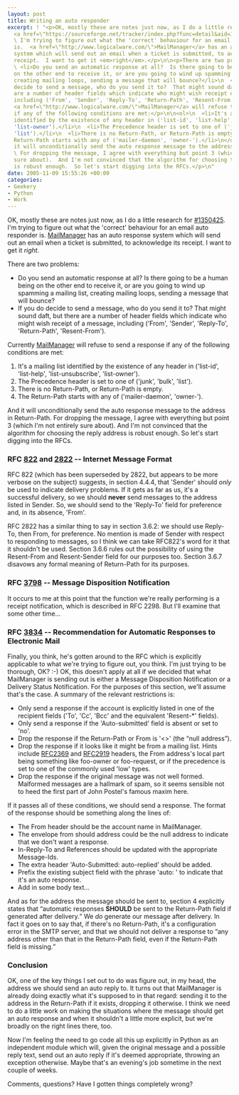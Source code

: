 ```yaml
---
layout: post
title: Writing an auto responder
excerpt: ! "<p>OK, mostly these are notes just now, as I do a little research for
  <a href=\"https://sourceforge.net/tracker/index.php?func=detail&aid=1350425&group_id=85788&atid=577305\">#1350425</a>.
  \ I'm trying to figure out what the 'correct' behaviour for an email auto responder
  is.  <a href=\"http://www.logicalware.com/\">MailManager</a> has an auto response
  system which will send out an email when a ticket is submitted, to acknowledge its
  receipt.  I want to get it <em>right</em>.</p>\n\n<p>There are two problems:</p>\n\n<ul>\n
  \ <li>Do you send an automatic response at all?  Is there going to be a human being
  on the other end to receive it, or are you going to wind up spamming a mailing list,
  creating mailing loops, sending a message that will bounce?</li>\n  <li>If you do
  decide to send a message, who do you send it to?  That might sound daft, but there
  are a number of header fields which indicate who might wish receipt of a message,
  including ('From', 'Sender', 'Reply-To', 'Return-Path', 'Resent-From').</li>\n</ul>\n\n<p>Currently
  <a href=\"http://www.logicalware.com/\">MailManager</a> will refuse to send a response
  if any of the following conditions are met:</p>\n\n<ol>\n  <li>It's a mailing list
  identified by the existence of any header in ('list-id', 'list-help', 'list-unsubscribe',
  'list-owner').</li>\n  <li>The Precedence header is set to one of ('junk', 'bulk',
  'list').</li>\n  <li>There is no Return-Path, or Return-Path is empty.</li>\n  <li>The
  Return-Path starts with any of ('mailer-daemon', 'owner-').</li>\n</ol>\n\n<p>And
  it will unconditionally send the auto response message to the address in Return-Path.
  \ For dropping the message, I agree with everything but point 3 (which I'm not entirely
  sure about).  And I'm not convinced that the algorithm for choosing the reply address
  is robust enough.  So let's start digging into the RFCs.</p>\n"
date: 2005-11-09 15:55:26 +00:00
categories:
- Geekery
- Python
- Work
---
```

<p>OK, mostly these are notes just now, as I do a little research for <a href="https://sourceforge.net/tracker/index.php?func=detail&aid=1350425&group_id=85788&atid=577305">#1350425</a>.  I'm trying to figure out what the 'correct' behaviour for an email auto responder is.  <a href="http://www.logicalware.com/">MailManager</a> has an auto response system which will send out an email when a ticket is submitted, to acknowledge its receipt.  I want to get it <em>right</em>.</p>

<p>There are two problems:</p>

<ul>
  <li>Do you send an automatic response at all?  Is there going to be a human being on the other end to receive it, or are you going to wind up spamming a mailing list, creating mailing loops, sending a message that will bounce?</li>
  <li>If you do decide to send a message, who do you send it to?  That might sound daft, but there are a number of header fields which indicate who might wish receipt of a message, including ('From', 'Sender', 'Reply-To', 'Return-Path', 'Resent-From').</li>
</ul>

<p>Currently <a href="http://www.logicalware.com/">MailManager</a> will refuse to send a response if any of the following conditions are met:</p>

<ol>
  <li>It's a mailing list identified by the existence of any header in ('list-id', 'list-help', 'list-unsubscribe', 'list-owner').</li>
  <li>The Precedence header is set to one of ('junk', 'bulk', 'list').</li>
  <li>There is no Return-Path, or Return-Path is empty.</li>
  <li>The Return-Path starts with any of ('mailer-daemon', 'owner-').</li>
</ol>

<p>And it will unconditionally send the auto response message to the address in Return-Path.  For dropping the message, I agree with everything but point 3 (which I'm not entirely sure about).  And I'm not convinced that the algorithm for choosing the reply address is robust enough.  So let's start digging into the RFCs.</p>
<a id="more"></a><a id="more-177"></a>
<h3>RFC <a href="http://www.faqs.org/rfcs/rfc822.html">822</a> and <a href="http://www.faqs.org/rfcs/rfc2822.html">2822</a> -- Internet Message Format</h3>

<p>RFC 822 (which has been superseded by 2822, but appears to be more verbose on the subject) suggests, in section 4.4.4, that 'Sender' should <em>only</em> be used to indicate delivery problems.  If it gets as far as us, it's a successful delivery, so we should <strong>never</strong> send messages to the address listed in Sender.  So, we should send to the 'Reply-To' field for preference and, in its absence, 'From'.</p>

<p>RFC 2822 has a similar thing to say in section 3.6.2: we should use Reply-To, then From, for preference.  No mention is made of Sender with respect to responding to messages, so I think we can take RFC822's word for it that it shouldn't be used.  Section 3.6.6 rules out the possibility of using the Resent-From and Resent-Sender field for our purposes too.  Section 3.6.7 disavows any formal meaning of Return-Path for its purposes.</p>

<h3>RFC <a href="http://www.faqs.org/rfcs/rfc3798.html">3798</a> -- Message Disposition Notification</h3>

<p>It occurs to me at this point that the function we're really performing is a receipt notification, which is described in RFC 2298.  But I'll examine that some  other time...</p>

<h3>RFC <a href="http://www.faqs.org/rfcs/rfc3834.html">3834</a> -- Recommendation for Automatic Responses to Electronic Mail</h3>

<p>Finally, you think, he's gotten around to the RFC which is explicitly applicable to what we're trying to figure out, you think.  I'm just trying to be thorough, OK? :-)  OK, this doesn't apply at all if we decided that what MailManager is sending out is either a Message Disposition Notification or a Delivery Status Notification.  For the purposes of this section, we'll assume that's the case.  A summary of the relevant restrictions is:</p>

<ul>
  <li>Only send a response if the account is explicitly listed in one of the recipient fields ('To', 'Cc', 'Bcc' and the equivalent 'Resent-*' fields).</li>
  <li>Only send a response if the 'Auto-submitted' field is absent or set to 'no'.</li>
  <li>Drop the response if the Return-Path or From is '&lt;&gt;' (the <q>null address</q>).</li>
  <li>Drop the response if it looks like it might be from a mailing list.  Hints include <a href="http://www.faqs.org/rfcs/rfc2369.html">RFC2369</a> and <a href="http://www.faqs.org/rfcs/rfc2919.html">RFC2919</a> headers, the From address's local part being something like foo-owner or foo-request, or if the precedence is set to one of the commonly used 'low' types.</li>
  <li>Drop the response if the original message was not well formed.  Malformed messages are a hallmark of spam, so it seems sensible not to heed the first part of John Postel's famous maxim here.</li>
</ul>

<p>If it passes all of these conditions, we should send a response.  The format of the response should be something along the lines of:</p>

<ul>
  <li>The From header should be the account name in MailManager.</li>
  <li>The envelope from should address could be the null address to indicate that we don't want a response.</li>
  <li>In-Reply-To and References should be updated with the appropriate Message-Ids.</li>
  <li>The extra header 'Auto-Submitted: auto-replied' should be added.</li>
  <li>Prefix the existing subject field with the phrase 'auto: ' to indicate that it's an auto response.</li>
  <li>Add in some body text...</li>
</ul>

<p>And as for the address the message should be sent to, section 4 explicitly states that <q>automatic responses <strong>SHOULD</strong> be sent to the Return-Path field if generated after delivery.</q>  We <em>do</em> generate our message after delivery.  In fact it goes on to say that, if there's no Return-Path, it's a configuration error in the SMTP server, and that we should not deliver a response to <q>any address other than that in the Return-Path field, even if the Return-Path field is missing.</q>

<h3>Conclusion</h3>

</p><p>OK, one of the key things I set out to do was figure out, in my head, the address we should send an auto reply to.  It turns out that MailManager is already doing exactly what it's supposed to in that regard: sending it to the address in the Return-Path if it exists, dropping it otherwise.  I think we need to do a little work on making the situations where the message should get an auto response and when it shouldn't a little more explicit, but we're broadly on the right lines there, too.</p>

<p>Now I'm feeling the need to go code all this up explicitly in Python as an independent module which will, given the original message and a possible reply text, send out an auto reply if it's deemed appropriate, throwing an exception otherwise.  Maybe that's an evening's job sometime in the next couple of weeks.</p>

<p>Comments, questions?  Have I gotten things completely wrong?</p>
